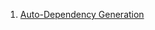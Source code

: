  1. [Auto-Dependency Generation][1]
 
[1]: http://make.mad-scientist.net/papers/advanced-auto-dependency-generation/#include
